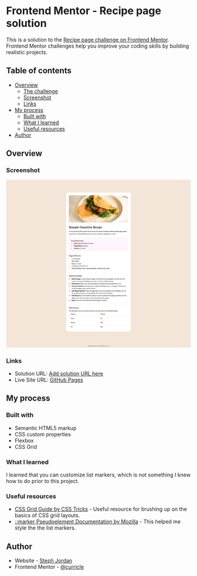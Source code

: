 # Frontend Mentor - Recipe page solution

This is a solution to the [Recipe page challenge on Frontend Mentor](https://www.frontendmentor.io/challenges/recipe-page-KiTsR8QQKm). Frontend Mentor challenges help you improve your coding skills by building realistic projects. 

## Table of contents

- [Overview](#overview)
  - [The challenge](#the-challenge)
  - [Screenshot](#screenshot)
  - [Links](#links)
- [My process](#my-process)
  - [Built with](#built-with)
  - [What I learned](#what-i-learned)
  - [Useful resources](#useful-resources)
- [Author](#author)

## Overview

### Screenshot

![](assets/images/screenshot.png)

### Links

- Solution URL: [Add solution URL here](https://your-solution-url.com)
- Live Site URL: [GitHub Pages](https://curricle.github.io/Recipe-Page/)

## My process

### Built with

- Semantic HTML5 markup
- CSS custom properties
- Flexbox
- CSS Grid

### What I learned

I learned that you can customize list markers, which is not something I knew how to do prior to this project.

### Useful resources

- [CSS Grid Guide by CSS Tricks](https://css-tricks.com/snippets/css/complete-guide-grid/) - Useful resource for brushing up on the basics of CSS grid layouts.
- [::marker Pseudoelement Documentation by Mozilla](https://developer.mozilla.org/en-US/docs/Web/CSS/::marker) - This helped me style the the list markers.

## Author

- Website - [Steph Jordan](https://jordanmakes.com)
- Frontend Mentor - [@curricle](https://www.frontendmentor.io/profile/curricle)
